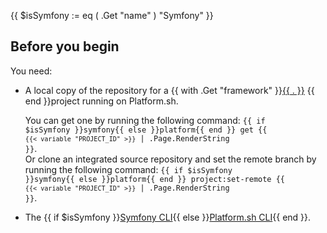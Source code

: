 {{ $isSymfony := eq ( .Get "name" ) "Symfony" }}
## Before you begin

You need:

- A local copy of the repository for a {{ with .Get "framework" }}[{{ . }}](../deploy/_index.md) {{ end }}project running on Platform.sh.

  You can get one by running the following command:
  <code>{{ if $isSymfony }}symfony{{ else }}platform{{ end }} get {{ `{{< variable "PROJECT_ID" >}}` | .Page.RenderString }}</code>.<br>
  Or clone an integrated source repository
  and set the remote branch by running the following command:
  <code>{{ if $isSymfony }}symfony{{ else }}platform{{ end }} project:set-remote {{ `{{< variable "PROJECT_ID" >}}` | .Page.RenderString }}</code>.
- The {{ if $isSymfony }}[Symfony CLI](https://symfony.com/download){{ else }}[Platform.sh CLI](/administration/cli/_index.md){{ end }}.
